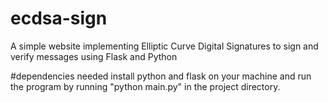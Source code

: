 # ecdsa-sign
A simple website implementing Elliptic Curve Digital Signatures to sign and verify messages using Flask and Python 


#dependencies needed
install python and flask on your machine and run the program by running "python main.py" in the project directory.
